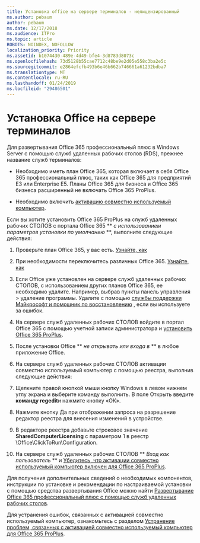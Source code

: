 ```yaml
---
title: Установка office на сервере терминалов - нелицензированный
ms.author: pebaum
author: pebaum
ms.date: 12/17/2018
ms.audience: ITPro
ms.topic: article
ROBOTS: NOINDEX, NOFOLLOW
localization_priority: Priority
ms.assetid: b1074430-489e-4d49-bfe4-3d8783d8073c
ms.openlocfilehash: 73d5128b55cae7712c48be9e2d05e558c3ba2e5c
ms.sourcegitcommit: e2864efcfb493b6e46b662b746661a61232bdba7
ms.translationtype: MT
ms.contentlocale: ru-RU
ms.lasthandoff: 01/24/2019
ms.locfileid: "29486501"
---
```

# <a name="installing-office-on-a-terminal-server"></a>Установка Office на сервере терминалов

Для развертывания Office 365 профессиональный плюс в Windows Server с помощью служб удаленных рабочих столов (RDS), прежнее название служб терминалов:
  
- Необходимо иметь план Office 365, которая включает в себя Office 365 профессиональный плюс, таких как Office 365 для предприятий E3 или Enterprise E5. Планы Office 365 для бизнеса и Office 365 бизнеса расширенный не включать Office 365 ProPlus.
    
- Необходимо включить [активацию совместно используемый компьютер](https://docs.microsoft.com/DeployOffice/overview-of-shared-computer-activation-for-office-365-proplus).
    
Если вы хотите установить Office 365 ProPlus на служб удаленных рабочих СТОЛОВ с портала Office 365 ** *с использованием параметров установки по умолчанию* **, выполните следующие действия: 
  
1. Проверьте план Office 365, у вас есть. [Узнайте, как](https://docs.microsoft.com/office365/admin/admin-overview/what-subscription-do-i-have)
    
2. При необходимости переключитесь различных Office 365. [Узнайте, как](https://docs.microsoft.com/office365/admin/subscriptions-and-billing/switch-to-a-different-plan)
    
3. Если Office уже установлен на сервере служб удаленных рабочих СТОЛОВ, с использованием других планов Office 365, ее необходимо удалите. Например, выбрав пункты панель управления \> удаление программы. Удалите с помощью [службы поддержки Майкрософт и помощник по восстановлению](https://aka.ms/SARA-OfficeUninstall-Alchemy) , если вы используете за ошибок. 
    
4. На сервере служб удаленных рабочих СТОЛОВ войдите в портал Office 365 с помощью учетной записи администратора и [установить Office 365 ProPlus](https://portal.office.com/OLS/MySoftware.aspx).
    
5. После установки Office ** *не открывать или входа в* ** в любое приложение Office. 
    
6. На сервере служб удаленных рабочих СТОЛОВ активации совместно используемый компьютер с помощью реестра, выполнив следующие действия:
    
1. Щелкните правой кнопкой мыши кнопку Windows в левом нижнем углу экрана и выберите команду выполнить. В поле Открыть введите **команду regedit**и нажмите кнопку «ОК». 
    
2. Нажмите кнопку Да при отображении запроса на разрешение редактор реестра для внесения изменений в устройстве.
    
3. В редакторе реестра добавьте строковое значение **SharedComputerLicensing** с параметром 1 в реестр \Office\ClickToRun\Configuration. 
    
7. На сервере служб удаленных рабочих СТОЛОВ ** *Вход как пользователь* ** и [Убедитесь, что активации совместно используемый компьютер включен для Office 365 ProPlus](https://docs.microsoft.com/DeployOffice/troubleshoot-issues-with-shared-computer-activation-for-office-365-proplus#verify-that-activation-for-office-365-proplus-succeeded).
    
Для получения дополнительных сведений о необходимых компонентов, инструкции по установке и рекомендации по настраиваемой установки с помощью средства развертывания Office можно найти [Развертывание Office 365 профессиональный плюс с помощью служб удаленных рабочих столов](https://docs.microsoft.com/DeployOffice/deploy-office-365-proplus-by-using-remote-desktop-services).
  
Для устранения ошибок, связанных с активацией совместно используемый компьютер, ознакомьтесь с разделом [Устранение проблем, связанных с активацией совместно используемый компьютер для Office 365 ProPlus](https://docs.microsoft.com/DeployOffice/troubleshoot-issues-with-shared-computer-activation-for-office-365-proplus).
  

